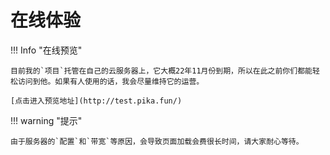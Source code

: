 # 在线体验

!!! Info "在线预览"

    目前我的`项目`托管在自己的云服务器上，它大概22年11月份到期，所以在此之前你们都能轻松访问到他。如果有人使用的话，我会尽量维持它的运营。

    [点击进入预览地址](http://test.pika.fun/)

!!! warning "提示"

    由于服务器的`配置`和`带宽`等原因，会导致页面加载会费很长时间，请大家耐心等待。
